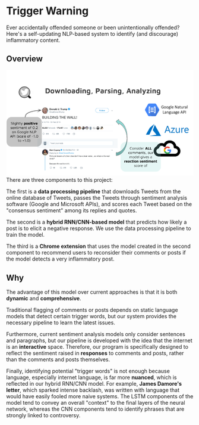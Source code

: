# Trigger Warning #
Ever accidentally offended someone or been unintentionally offended? Here's a self-updating NLP-based system to identify (and discourage) inflammatory content.

## Overview ##
![alt text](https://github.com/philhchen/trigger-warning/blob/master/imgs/Trigger%20Warning-2.png)
There are three components to this project:

The first is a **data processing pipeline** that downloads Tweets from the online database of Tweets, 
passes the Tweets through sentiment analysis software (Google and Microsoft APIs), 
and scores each Tweet based on the "consensus sentiment" among its replies and quotes.

The second is a **hybrid RNN/CNN-based model** that predicts how likely a post is to elicit a negative response. 
We use the data processing pipeline to train the model.

The third is a **Chrome extension** that uses the model created in the second component to recommend users to reconsider 
their comments or posts if the model detects a very inflammatory post.

## Why ##
The advantage of this model over current approaches is that it is both **dynamic** and **comprehensive**. 

Traditional flagging of comments or posts depends on static language models that detect certain trigger words, 
but our system provides the necessary pipeline to learn the latest issues.

Furthermore, current sentiment analysis models only consider sentences and paragraphs, 
but our pipeline is developed with the idea that the internet is an **interactive** space. 
Therefore, our program is specifically designed to reflect the sentiment raised in **responses** to comments and posts,
rather than the comments and posts themselves.

Finally, identifying potential "trigger words" is not enough because language, especially internet language, is far more **nuanced**,
which is reflected in our hybrid RNN/CNN model.
For example, **James Damore's letter**, which sparked intense backlash, was written with language that would have easily fooled 
more naive systems. The LSTM components of the model tend to convey an overall "context" to the final layers of the neural network,
whereas the CNN components tend to identify phrases that are strongly linked to controversy.

